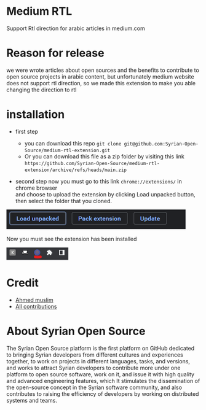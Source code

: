 # Medium RTL
Support Rtl direction for arabic articles in medium.com

# Reason for release
we were wrote articles about open sources and the benefits to contribute to open source projects
in arabic content, but unfortunately medium website does not support rtl direction, so we made this extension to make you able changing the direction to rtl 

# installation

* first step
    * you can download this repo 
    `git clone git@github.com:Syrian-Open-Source/medium-rtl-extension.git`
    * Or you can download this file as a zip folder by visiting this link
    `https://github.com/Syrian-Open-Source/medium-rtl-extension/archive/refs/heads/main.zip`
    
* second step
now you must go to this link `chrome://extensions/` in chrome browser  
and choose to upload the extension by clicking Load unpacked button, then select the folder that you cloned.

![assets/chrome-btn.png](assets/chrome-btn.png)


Now you must see the extension has been installed

![assets/ext-logo.png](assets/ext-logo.png)

# Credit
* [Ahmed muslim](https://github.com/ahmad-ms96)
* [All contributions](https://github.com/Syrian-Open-Source/medium-rtl-extension/graphs/contributors)
 
# About Syrian Open Source
The Syrian Open Source platform is the first platform on GitHub dedicated to bringing Syrian developers from different cultures and experiences together, to work on projects in different languages, tasks, and versions, and works to attract Syrian developers to contribute more under one platform to open source software, work on it, and issue it with high quality and advanced engineering features, which It stimulates the dissemination of the open-source concept in the Syrian software community, and also contributes to raising the efficiency of developers by working on distributed systems and teams.
